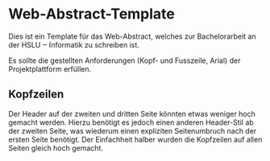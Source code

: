 # Web-Abstract-Template

Dies ist ein Template für das Web-Abstract, welches zur Bachelorarbeit an der HSLU ‒ Informatik zu schreiben ist.

Es sollte die gestellten Anforderungen (Kopf- und Fusszeile, Arial) der Projektplattform erfüllen.

## Kopfzeilen

Der Header auf der zweiten und dritten Seite könnten etwas weniger hoch gemacht werden. Hierzu benötigt es jedoch einen anderen Header-Stil ab der zweiten Seite, was wiederum einen expliziten Seitenumbruch nach der ersten Seite benötigt. Der Einfachheit halber wurden die Kopfzeilen auf allen Seiten gleich hoch gemacht.
